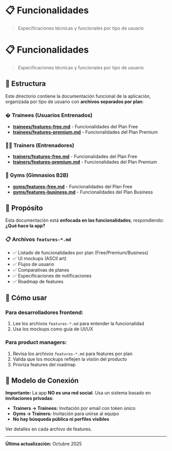 # 📋 Funcionalidades

> Especificaciones técnicas y funcionales por tipo de usuario

# 📋 Funcionalidades

> Especificaciones técnicas y funcionales por tipo de usuario

## 📂 Estructura

Este directorio contiene la documentación funcional de la aplicación, organizada por tipo de usuario con **archivos separados por plan**:

### � Trainees (Usuarios Entrenados)
- **[trainees/features-free.md](trainees/features-free.md)** - Funcionalidades del Plan Free
- **[trainees/features-premium.md](trainees/features-premium.md)** - Funcionalidades del Plan Premium

### 👨‍🏫 Trainers (Entrenadores)
- **[trainers/features-free.md](trainers/features-free.md)** - Funcionalidades del Plan Free
- **[trainers/features-premium.md](trainers/features-premium.md)** - Funcionalidades del Plan Premium

### 🏢 Gyms (Gimnasios B2B)
- **[gyms/features-free.md](gyms/features-free.md)** - Funcionalidades del Plan Free
- **[gyms/features-business.md](gyms/features-business.md)** - Funcionalidades del Plan Business

## 🎯 Propósito

Esta documentación está **enfocada en las funcionalidades**, respondiendo: **¿Qué hace la app?**

### 📋 Archivos `features-*.md`
- ✅ Listado de funcionalidades por plan (Free/Premium/Business)
- ✅ UI mockups (ASCII art)
- ✅ Flujos de usuario
- ✅ Comparativas de planes
- ✅ Especificaciones de notificaciones
- ✅ Roadmap de features

## 📖 Cómo usar

### Para desarrolladores frontend:
1. Lee los archivos `features-*.md` para entender la funcionalidad
2. Usa los mockups como guía de UI/UX

### Para product managers:
1. Revisa los archivos `features-*.md` para features por plan
2. Valida que los mockups reflejen la visión del producto
3. Prioriza features del roadmap

## 🔗 Modelo de Conexión

**Importante:** La app **NO es una red social**. Usa un sistema basado en **invitaciones privadas**:

- **Trainers → Trainees:** Invitación por email con token único
- **Gyms → Trainers:** Invitación para unirse al equipo
- **No hay búsqueda pública ni perfiles visibles**

Ver detalles en cada archivo de features.

---

**Última actualización:** Octubre 2025
